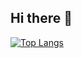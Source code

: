 ## Hi there 👋

[![Top Langs](https://github-readme-stats.vercel.app/api/top-langs/?username=dazKind&hide=html,css,tex,pascal&langs_count=20)](https://github.com/anuraghazra/github-readme-stats)

<!--
**dazKind/dazKind** is a ✨ _special_ ✨ repository because its `README.md` (this file) appears on your GitHub profile.

Here are some ideas to get you started:

- 🔭 I’m currently working on ...
- 🌱 I’m currently learning ...
- 👯 I’m looking to collaborate on ...
- 🤔 I’m looking for help with ...
- 💬 Ask me about ...
- 📫 How to reach me: ...
- 😄 Pronouns: ...
- ⚡ Fun fact: ...
-->
